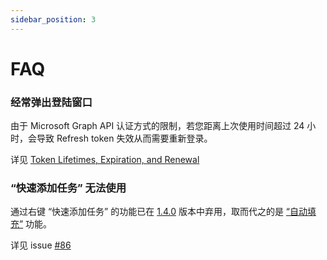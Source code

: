 ```yaml
---
sidebar_position: 3
---
```


# FAQ


### 经常弹出登陆窗口

由于 Microsoft Graph API 认证方式的限制，若您距离上次使用时间超过 24 小时，会导致 Refresh token 失效从而需要重新登录。

详见 [Token Lifetimes, Expiration, and Renewal](https://github.com/AzureAD/microsoft-authentication-library-for-js/blob/dev/lib/msal-browser/docs/token-lifetimes.md#access-tokens)



### “快速添加任务” 无法使用

通过右键 “快速添加任务” 的功能已在 [1.4.0](https://github.com/WayneGongCN/microsoft-todo-browser-ext/blob/main/CHANGELOG.md#140-2022-09-12) 版本中弃用，取而代之的是 [“自动填充”](https://github.com/WayneGongCN/microsoft-todo-browser-ext/pull/84) 功能。

详见 issue [#86](https://github.com/WayneGongCN/microsoft-todo-browser-ext/issues/86)

